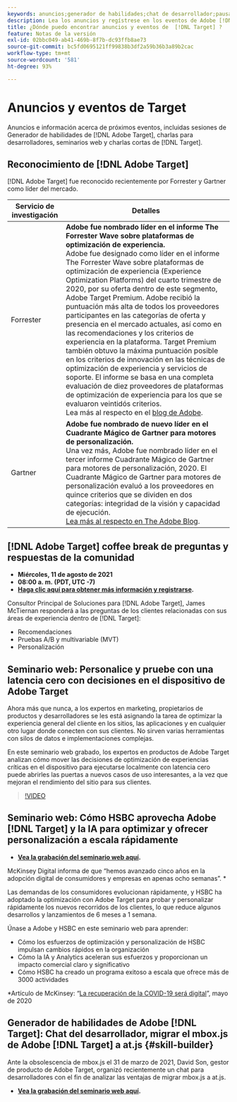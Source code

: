 ```yaml
---
keywords: anuncios;generador de habilidades;chat de desarrollador;pausa para café;eventos;forrester;gartner;seminario web
description: Lea los anuncios y regístrese en los eventos de Adobe [!DNL Target] , incluidos sesiones acerca del Generador de habilidades, charlas con desarrolladores y gestores de productos, seminarios web y mucho más.
title: ¿Dónde puedo encontrar anuncios y eventos de  [!DNL Target] ?
feature: Notas de la versión
exl-id: 02bbc049-ab41-469b-8f7b-dc93ffb8ae73
source-git-commit: bc5fd0695121ff99838b3df2a59b36b3a89b2cac
workflow-type: tm+mt
source-wordcount: '581'
ht-degree: 93%

---
```


# Anuncios y eventos de Target

Anuncios e información acerca de próximos eventos, incluidas sesiones de Generador de habilidades de [!DNL Adobe Target], charlas para desarrolladores, seminarios web y charlas cortas de [!DNL Target].

## Reconocimiento de [!DNL Adobe Target]

[!DNL Adobe Target] fue reconocido recientemente por Forrester y Gartner como líder del mercado.

| Servicio de investigación | Detalles |
| --- | --- |
| Forrester | **Adobe fue nombrado líder en el informe The Forrester Wave sobre plataformas de optimización de experiencia.**<br> Adobe fue designado como líder en el informe The Forrester Wave sobre plataformas de optimización de experiencia (Experience Optimization Platforms) del cuarto trimestre de 2020, por su oferta dentro de este segmento, Adobe Target Premium. Adobe recibió la puntuación más alta de todos los proveedores participantes en las categorías de oferta y presencia en el mercado actuales, así como en las recomendaciones y los criterios de experiencia en la plataforma. Target Premium también obtuvo la máxima puntuación posible en los criterios de innovación en las técnicas de optimización de experiencia y servicios de soporte. El informe se basa en una completa evaluación de diez proveedores de plataformas de optimización de experiencia para los que se evaluaron veintidós criterios.<br>Lea más al respecto en el [blog de Adobe](https://blog.adobe.com/en/2020/11/24/adobe-named-leader-in-forrester-wave-report-experience-optimization-platforms.html). |
| Gartner | **Adobe fue nombrado de nuevo líder en el Cuadrante Mágico de Gartner para motores de personalización.**<br> Una vez más, Adobe fue nombrado líder en el tercer informe Cuadrante Mágico de Gartner para motores de personalización, 2020. El Cuadrante Mágico de Gartner para motores de personalización evaluó a los proveedores en quince criterios que se dividen en dos categorías: integridad de la visión y capacidad de ejecución.<br>[Lea más al respecto en The Adobe Blog](https://theblog.adobe.com/adobe-again-named-leader-in-gartner-magic-quadrant-for-personalization-engines/). |

## [!DNL Adobe Target] coffee break de preguntas y respuestas de la comunidad

* **Miércoles, 11 de agosto de 2021**
* **08:00 a. m. (PDT, UTC -7)**
* **[Haga clic aquí para obtener más información y registrarse](https://experienceleaguecommunities.adobe.com/t5/adobe-target-discussions/at-community-q-amp-a-coffee-break-8-11-21-8am-pt-jim-mctiernan/m-p/410332/thread-id/2742).**

Consultor Principal de Soluciones para [!DNL Adobe Target], James McTiernan responderá a las preguntas de los clientes relacionadas con sus áreas de experiencia dentro de [!DNL Target]:

* Recomendaciones
* Pruebas A/B y multivariable (MVT)
* Personalización

## Seminario web: Personalice y pruebe con una latencia cero con decisiones en el dispositivo de Adobe Target

Ahora más que nunca, a los expertos en marketing, propietarios de productos y desarrolladores se les está asignando la tarea de optimizar la experiencia general del cliente en los sitios, las aplicaciones y en cualquier otro lugar donde conecten con sus clientes. No sirven varias herramientas con silos de datos e implementaciones complejas.

En este seminario web grabado, los expertos en productos de Adobe Target analizan cómo mover las decisiones de optimización de experiencias críticas en el dispositivo para ejecutarse localmente con latencia cero puede abrirles las puertas a nuevos casos de uso interesantes, a la vez que mejoran el rendimiento del sitio para sus clientes.

>[!VIDEO](https://video.tv.adobe.com/v/328148)

## Seminario web: Cómo HSBC aprovecha Adobe [!DNL Target] y la IA para optimizar y ofrecer personalización a escala rápidamente

* **[Vea la grabación del seminario web aquí](https://seminars.adobeconnect.com/ps4ozlg7qfdy/?proto=true).**

McKinsey Digital informa de que “hemos avanzado cinco años en la adopción digital de consumidores y empresas en apenas ocho semanas”. *

Las demandas de los consumidores evolucionan rápidamente, y HSBC ha adoptado la optimización con Adobe Target para probar y personalizar rápidamente los nuevos recorridos de los clientes, lo que reduce algunos desarrollos y lanzamientos de 6 meses a 1 semana.

Únase a Adobe y HSBC en este seminario web para aprender:

* Cómo los esfuerzos de optimización y personalización de HSBC impulsan cambios rápidos en la organización
* Cómo la IA y Analytics aceleran sus esfuerzos y proporcionan un impacto comercial claro y significativo
* Cómo HSBC ha creado un programa exitoso a escala que ofrece más de 3000 actividades

*Artículo de McKinsey: “[La recuperación de la COVID-19 será digital](https://www.mckinsey.com/business-functions/mckinsey-digital/our-insights/the-covid-19-recovery-will-be-digital-a-plan-for-the-first-90-days#)”, mayo de 2020

## Generador de habilidades de Adobe [!DNL Target]: Chat del desarrollador, migrar el mbox.js de Adobe [!DNL Target] a at.js {#skill-builder}

Ante la obsolescencia de mbox.js el 31 de marzo de 2021, David Son, gestor de producto de Adobe Target, organizó recientemente un chat para desarrolladores con el fin de analizar las ventajas de migrar mbox.js a at.js.

* **[Vea la grabación del seminario web aquí](https://seminars.adobeconnect.com/ptdo6mfo6qn6/?proto=true).**
